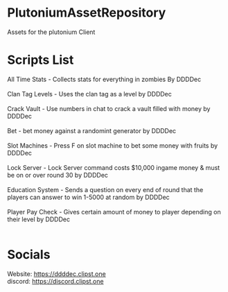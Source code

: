 # PlutoniumAssetRepository
Assets for the plutonium Client

# Scripts List
All Time Stats - Collects stats for everything in zombies By DDDDec<br /><br />
Clan Tag Levels - Uses the clan tag as a level by DDDDec<br /><br />
Crack Vault - Use numbers in chat to crack a vault filled with money by DDDDec<br /><br />
Bet - bet money against a randomint generator by DDDDec<br /><br />
Slot Machines - Press F on slot machine to bet some money with fruits by DDDDec<br /><br />
Lock Server - Lock Server command costs $10,000 ingame money & must be on or over round 30 by DDDDec<br /><br />
Education System - Sends a question on every end of round that the players can answer to win 1-5000 at random by DDDDec<br /><br />
Player Pay Check - Gives certain amount of money to player depending on their level by DDDDec<br /><br />

# Socials
Website: https://ddddec.clipst.one<br />
discord: https://discord.clipst.one

